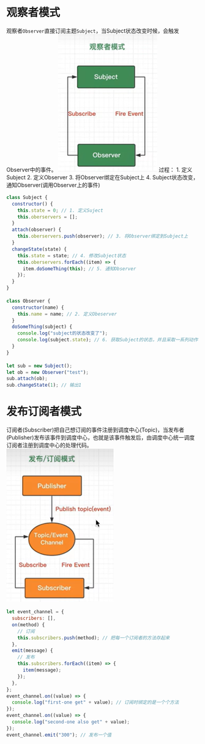 # 观察者模式
观察者`Observer`直接订阅主题`Subject`，当Subject状态改变时候，会触发Observer中的事件。
![oberser-subject](./images/observer-subject.png)
过程：
    1. 定义Subject
    2. 定义Observer
    3. 将Observer绑定在Subject上
    4. Subject状态改变，通知Observer(调用Observer上的事件)
``` javascript
class Subject {
  constructor() {
    this.state = 0; // 1. 定义Suject
    this.oberservers = [];
  }
  attach(observer) {
    this.oberservers.push(observer); // 3. 将Observer绑定到Subject上
  }
  changeState(state) {
    this.state = state; // 4. 修改Subject状态
    this.oberservers.forEach((item) => {
      item.doSomeThing(this); // 5. 通知Observer
    });
  }
}

class Observer {
  constructor(name) {
    this.name = name; // 2. 定义Obeserver
  }
  doSomeThing(subject) {
    console.log("subject的状态改变了");
    console.log(subject.state); // 6. 获取Subject的状态，并且采取一系列动作
  }
}

let sub = new Subject();
let ob = new Observer("test");
sub.attach(ob);
sub.changeState(1); // 输出1

```

# 发布订阅者模式
订阅者(Subscriber)把自己想订阅的事件注册到调度中心(Topic)，当发布者(Publisher)发布该事件到调度中心，也就是该事件触发后，由调度中心统一调度订阅者注册到调度中心的处理代码。
![subscriber-publisher](./images/subscriber-publisher.png)
``` javascript
let event_channel = {
  subscribers: [],
  on(method) {
    // 订阅
    this.subscribers.push(method); // 把每一个订阅者的方法存起来
  },
  emit(message) {
    // 发布
    this.subscribers.forEach((item) => {
      item(message);
    });
  },
};
event_channel.on((value) => {
  console.log("first-one get" + value); // 订阅时绑定的是一个个方法
});
event_channel.on((value) => {
  console.log("second-one also get" + value);
});
event_channel.emit("300"); // 发布一个值
```